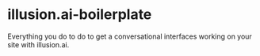 # illusion.ai-boilerplate
Everything you do to do to get a conversational interfaces working on your site with illusion.ai.
